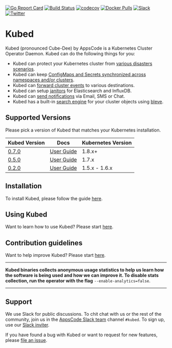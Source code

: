 [![Go Report Card](https://goreportcard.com/badge/github.com/appscode/kubed)](https://goreportcard.com/report/github.com/appscode/kubed)
[![Build Status](https://travis-ci.org/appscode/kubed.svg?branch=master)](https://travis-ci.org/appscode/kubed)
[![codecov](https://codecov.io/gh/appscode/kubed/branch/master/graph/badge.svg)](https://codecov.io/gh/appscode/kubed)
[![Docker Pulls](https://img.shields.io/docker/pulls/appscode/kubed.svg)](https://hub.docker.com/r/appscode/kubed/)
[![Slack](https://slack.appscode.com/badge.svg)](https://slack.appscode.com)
[![Twitter](https://img.shields.io/twitter/follow/appscodehq.svg?style=social&logo=twitter&label=Follow)](https://twitter.com/intent/follow?screen_name=AppsCodeHQ)

# Kubed
Kubed (pronounced Cube-Dee) by AppsCode is a Kubernetes Cluster Operator Daemon. Kubed can do the following things for you:

 - Kubed can protect your Kubernetes cluster from [various disasters scenarios](https://appscode.com/products/kubed/0.7.0/guides/disaster-recovery/).
 - Kubed can keep [ConfigMaps and Secrets synchronized across namespaces and/or clusters](https://appscode.com/products/kubed/0.7.0/guides/config-syncer/).
 - Kubed can [forward cluster events](https://appscode.com/products/kubed/0.7.0/guides/cluster-events/) to various destinations.
 - Kubed can setup [janitors](https://appscode.com/products/kubed/0.7.0/guides/janitors/) for Elasticsearch and InfluxDB.
 - Kubed can [send notifications](https://appscode.com/products/kubed/0.7.0/guides/cluster-events/notifiers/) via Email, SMS or Chat.
 - Kubed has a built-in [search engine](https://appscode.com/products/kubed/0.7.0/guides/apiserver/) for your cluster objects using [bleve](https://github.com/blevesearch/bleve).


## Supported Versions
Please pick a version of Kubed that matches your Kubernetes installation.

| Kubed Version                                                 | Docs                                                            | Kubernetes Version |
|---------------------------------------------------------------|-----------------------------------------------------------------|--------------------|
| [0.7.0](https://github.com/appscode/kubed/releases/tag/0.7.0) | [User Guide](https://appscode.com/products/kubed/0.7.0/)        | 1.8.x+             |
| [0.5.0](https://github.com/appscode/kubed/releases/tag/0.5.0) | [User Guide](https://appscode.com/products/kubed/0.5.0/)        | 1.7.x              |
| [0.2.0](https://github.com/appscode/kubed/releases/tag/0.2.0) | [User Guide](https://github.com/appscode/kubed/tree/0.2.0/docs) | 1.5.x - 1.6.x      |

## Installation
To install Kubed, please follow the guide [here](https://appscode.com/products/kubed/0.7.0/setup/install/).

## Using Kubed
Want to learn how to use Kubed? Please start [here](https://appscode.com/products/kubed/0.7.0/).

## Contribution guidelines
Want to help improve Kubed? Please start [here](https://appscode.com/products/kubed/0.7.0/welcome/contributing/).

---

**Kubed binaries collects anonymous usage statistics to help us learn how the software is being used and how we can improve it. To disable stats collection, run the operator with the flag** `--enable-analytics=false`.

---

## Support
We use Slack for public discussions. To chit chat with us or the rest of the community, join us in the [AppsCode Slack team](https://appscode.slack.com/messages/C6HSHCKBL/details/) channel `#kubed`. To sign up, use our [Slack inviter](https://slack.appscode.com/).

If you have found a bug with Kubed or want to request for new features, please [file an issue](https://github.com/appscode/kubed/issues/new).
